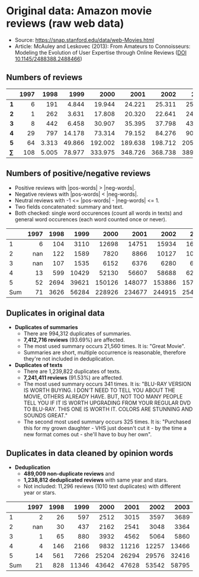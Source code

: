 # Original data: Amazon movie reviews (raw web data)

- Source: https://snap.stanford.edu/data/web-Movies.html
- Article: McAuley and Leskovec (2013): From Amateurs to Connoisseurs: Modeling the Evolution of User Expertise through Online Reviews ([DOI 10.1145/2488388.2488466](https://doi.org/10.1145/2488388.2488466))

## Numbers of reviews

|       | 1997 |  1998 |  1999  |   2000  |   2001  |   2002  |   2003  |   2004  |   2005  |   2006  |   2007  |   2008  |   2009  |   2010  |   2011  |   2012  |      Sum  |
|  ---: | ---: |  ---: |   ---: |    ---: |    ---: |    ---: |    ---: |    ---: |    ---: |    ---: |    ---: |    ---: |    ---: |    ---: |    ---: |    ---: |      ---: |  
| **1** |    6 |   191 |  4.844 |  19.944 |  24.221 |  25.311 |  25.734 |  41.016 |  54.744 |  49.049 |  49.521 |  56.076 |  59.099 |  65.343 |  72.957 |  81.276 |   629.332 |
| **2** |    1 |   262 |  3.631 |  17.808 |  20.320 |  22.641 |  24.183 |  33.117 |  40.868 |  37.992 |  40.205 |  40.138 |  39.680 |  41.430 |  45.767 |  47.356 |   455.399 |
| **3** |    8 |   442 |  6.458 |  30.907 |  35.395 |  37.798 |  43.323 |  60.489 |  71.012 |  66.128 |  75.239 |  74.057 |  73.178 |  70.279 |  72.055 |  74.826 |   791.594 |
| **4** |   29 |   797 | 14.178 |  73.314 |  79.152 |  84.276 |  90.527 | 119.160 | 138.000 | 135.581 | 167.632 | 161.693 | 149.771 | 142.000 | 148.457 | 150.248 | 1.654.815 |
| **5** |   64 | 3.313 | 49.866 | 192.002 | 189.638 | 198.712 | 205.916 | 257.603 | 308.080 | 311.252 | 452.009 | 412.870 | 422.403 | 426.248 | 465.918 | 484.650 | 4.380.544 |
| **∑** |  108 | 5.005 | 78.977 | 333.975 | 348.726 | 368.738 | 389.683 | 511.385 | 612.704 | 600.002 | 784.606 | 744.834 | 744.131 | 745.300 | 805.154 | 838.356 | 7.911.684 |

## Numbers of positive/negative reviews

- Positive reviews with |pos-words| > |neg-words|.
- Negative reviews with |pos-words| < |neg-words|.
- Neutral reviews with -1 <= |pos-words| - |neg-words| <= 1.
- Two fields concatenated: summary and text.
- Both checked: single word occurences (count all words in texts) and general word occurences (each word counted once or never).

|     |   1997 |   1998 |   1999 |   2000 |   2001 |   2002 |   2003 |   2004 |   2005 |   2006 |   2007 |   2008 |   2009 |   2010 |   2011 |   2012 |     Sum |
|:----|-------:|-------:|-------:|-------:|-------:|-------:|-------:|-------:|-------:|-------:|-------:|-------:|-------:|-------:|-------:|-------:|--------:|
| 1   |      6 |    104 |   3110 |  12698 |  14751 |  15934 |  16611 |  26835 |  35093 |  29878 |  30496 |  33972 |  35420 |  39177 |  43552 |  48432 |  386069 |
| 2   |    nan |    122 |   1589 |   7820 |   8866 |  10127 |  10742 |  15439 |  19141 |  17152 |  17724 |  17271 |  16641 |  18523 |  20105 |  21036 |  202298 |
| 3   |    nan |    107 |   1535 |   6152 |   6376 |   6280 |   6917 |  10403 |  12668 |  11947 |  16364 |  16218 |  17691 |  17052 |  18243 |  19266 |  167219 |
| 4   |     13 |    599 |  10429 |  52130 |  56607 |  58688 |  62256 |  80602 |  93419 |  93912 | 121336 | 117024 | 110548 | 102739 | 109983 | 112609 | 1182894 |
| 5   |     52 |   2694 |  39621 | 150126 | 148077 | 153886 | 157562 | 194587 | 234448 | 242242 | 370047 | 341264 | 352366 | 353522 | 393641 | 410560 | 3544695 |
| Sum |     71 |   3626 |  56284 | 228926 | 234677 | 244915 | 254088 | 327866 | 394769 | 395131 | 555967 | 525749 | 532666 | 531013 | 585524 | 611903 | 5483175 |

## Duplicates in original data

- **Duplicates of summaries**
    - There are 994,312 duplicates of summaries.
    - **7,412,716 reviews** (93.69%) are affected.
    - The most used summary occurs 21,560 times. It is: "Great Movie".
    - Summaries are short, multiple occurrence is reasonable, therefore they're not included in deduplication.
- **Duplicates of texts**
    - There are 1,239,822 duplicates of texts.
    - **7,241,411 reviews** (91.53%) are affected.
    - The most used summary occurs 341 times. It is: "BLU-RAY VERSION IS WORTH BUYING. I DON'T NEED TO TELL YOU ABOUT THE MOVIE, OTHERS ALREADY HAVE. BUT, NOT TOO MANY PEOPLE TELL YOU IF IT IS WORTH UPGRADING FROM YOUR REGULAR DVD TO BLU-RAY. THIS ONE IS WORTH IT. COLORS ARE STUNNING AND SOUNDS GREAT."
    - The second most used summary occurs 325 times. It is: "Purchased this for my grown daughter - VHS just doesn't cut it - by the time a new format comes out - she'll have to buy her own".

## Duplicates in data cleaned by opinion words

- **Deduplication**
    - **489,009 non-duplicate reviews** and
    - **1,238,812 deduplicated reviews** with same year and stars.
    - Not included: 11,296 reviews (1010 text duplicates) with different year or stars.

|     |   1997 |   1998 |   1999 |   2000 |   2001 |   2002 |   2003 |   2004 |   2005 |   2006 |   2007 |   2008 |   2009 |   2010 |   2011 |   2012 |     Sum |
|:----|-------:|-------:|-------:|-------:|-------:|-------:|-------:|-------:|-------:|-------:|-------:|-------:|-------:|-------:|-------:|-------:|--------:|
| 1   |      2 |     26 |    597 |   2512 |   3015 |   3597 |   3689 |   6643 |  10413 |   9943 |  11125 |  12661 |  14150 |  15822 |  19132 |  21570 |  134897 |
| 2   |    nan |     30 |    437 |   2162 |   2541 |   3048 |   3364 |   4880 |   7053 |   7050 |   8067 |   8417 |   8846 |   9536 |  11363 |  12041 |   88835 |
| 3   |      1 |     65 |    880 |   3932 |   4562 |   5064 |   5860 |   8592 |  11420 |  11322 |  13932 |  13944 |  14835 |  14925 |  16796 |  17593 |  143723 |
| 4   |      4 |    146 |   2166 |   9832 |  11216 |  12257 |  13466 |  19364 |  25958 |  27917 |  37664 |  36838 |  37089 |  36408 |  40392 |  40528 |  351245 |
| 5   |     14 |    561 |   7266 |  25204 |  26294 |  29576 |  32416 |  46222 |  64445 |  71619 | 108952 | 104455 | 112998 | 113957 | 130571 | 134571 | 1009121 |
| Sum |     21 |    828 |  11346 |  43642 |  47628 |  53542 |  58795 |  85701 | 119289 | 127851 | 179740 | 176315 | 187918 | 190648 | 218254 | 226303 | 1727821 |